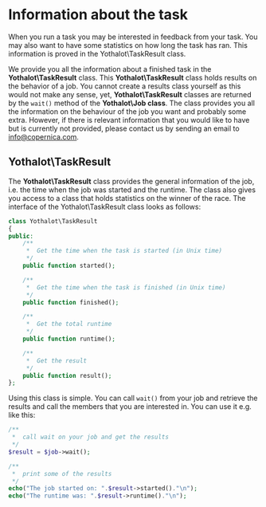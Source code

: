 # Information about the task

When you run a task you may be interested in feedback from your task. You may
also want to have some statistics on how long the task has ran. This information
is proved in the Yothalot\TaskResult class.

We provide you all the information about a finished task in the **Yothalot\TaskResult** class.
This **Yothalot\TaskResult** class holds results on the behavior of a job.
You cannot create a results class yourself as this would not make any sense,
yet, **Yothalot\TaskResult** classes are returned by the `wait()` method of the
**Yothalot\Job class**. The class provides you all the information on the
behaviour of the job you want and probably some extra. However, if there is relevant
information that you would like to have but is currently not provided,
please contact us by sending an email to [info@copernica.com](mailto:info@copernica.com).

## Yothalot\TaskResult

The **Yothalot\TaskResult** class provides the general information of the job, i.e.
the time when the job was started and the runtime. The class also gives
you access to a class that holds statistics on the winner of the race.
The interface of the Yothalot\TaskResult class looks as follows:

```php
class Yothalot\TaskResult
{
public:
    /**
     *  Get the time when the task is started (in Unix time)
     */
    public function started();

    /**
     *  Get the time when the task is finished (in Unix time)
     */
    public function finished();

    /**
     *  Get the total runtime
     */
    public function runtime();

    /**
     *  Get the result
     */
    public function result();
};
```

Using this class is simple. You can call `wait()` from your job and
retrieve the results and call the members that you are interested in.
You can use it e.g. like this:

```php
/**
 *  call wait on your job and get the results
 */
$result = $job->wait();

/**
 *  print some of the results
 */
echo("The job started on: ".$result->started()."\n");
echo("The runtime was: ".$result->runtime()."\n");
```